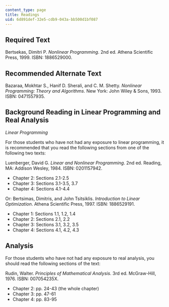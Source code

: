 ```yaml
---
content_type: page
title: Readings
uid: 6d891def-32e5-cdb9-043a-bb500d1bf087
---
```


Required Text
-------------

Bertsekas, Dimitri P. _Nonlinear Programming_. 2nd ed. Athena Scientific Press, 1999. ISBN: 1886529000.

Recommended Alternate Text
--------------------------

Bazaraa, Mokhtar S., Hanif D. Sherali, and C. M. Shetty. _Nonlinear Programming: Theory and Algorithms_. New York: John Wiley & Sons, 1993. ISBN: 0471557935.

Background Reading in Linear Programming and Real Analysis
----------------------------------------------------------

_Linear Programming_

For those students who have not had any exposure to linear programming, it is recommended that you read the following sections from one of the following two texts:

Luenberger, David G. _Linear and Nonlinear Programming_. 2nd ed. Reading, MA: Addison Wesley, 1984. ISBN: 0201157942.

*   Chapter 2: Sections 2.1-2.5
*   Chapter 3: Sections 3.1-3.5, 3.7
*   Chapter 4: Sections 4.1-4.4

Or: Bertsimas, Dimitris, and John Tsitsiklis. _Introduction to Linear Optimization_. Athena Scientific Press, 1997. ISBN: 1886529191.

*   Chapter 1: Sections 1.1, 1.2, 1.4
*   Chapter 2: Sections 2.1, 2.2
*   Chapter 3: Sections 3.1, 3.2, 3.5
*   Chapter 4: Sections 4.1, 4.2, 4.3

Analysis
--------

For those students who have not had any exposure to real analysis, you should read the following sections of the text:  
  
Rudin, Walter. _Principles of Mathematical Analysis_. 3rd ed. McGraw-Hill, 1976. ISBN: 007054235X.

*   Chapter 2: pp. 24-43 (the whole chapter)
*   Chapter 3: pp. 47-61
*   Chapter 4: pp. 83-95